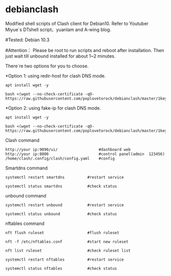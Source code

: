 # debianclash
Modified shell scripts of Clash client for Debian10. Refer to Youtuber Miyue`s DTshell script、yuanlam and A-wing blog.

#Tested: Debian 10.3

#Attention： Please be root to run scripts and reboot after installation. Then just wait till unbound installed for about 1~2 minutes.

There`re two options for you to choose.

*Option 1: using redir-host for clash DNS mode.
```
apt install wget -y
```

```
bash <(wget --no-check-certificate -qO- https://raw.githubusercontent.com/poplovetorock/debianclash/master/1key)
```

*Option 2: using fake-ip for clash DNS mode.
```
apt install wget -y
```

```
bash <(wget --no-check-certificate -qO- https://raw.githubusercontent.com/poplovetorock/debianclash/master/1key_fakeip)
```
Clash command
```
http://your ip:9090/ui/                  #dashboard web
http://your ip:8000                      #control panel(admin  123456)
/home/clash/.config/clash/config.yaml    #config
```

Smartdns command

```
systemctl restart smartdns          #restart service

systemctl status smartdns           #check status
```
unbound command
```
systemctl restart unbound           #restart service

systemctl status unbound            #check status
```
nftables command
```
nft flush ruleset                   #flush ruleset

nft -f /etc/nftables.conf           #start new ruleset

nft list ruleset                    #check ruleset list

systemctl restart nftables          #restart service

systemctl status nftables           #check status
```
